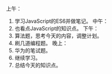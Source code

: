 上午：
1. 学习JavaScript的ES6并做笔记。
中午：
1. 也看点JavaScript的知识点。
下午：
1. 算法题，思考今天的内容，调整计划。
2. 刷几道编程题。
晚上：
1. 华为的笔试题。
2. 继续学习。
3. 总结今天的知识点。
